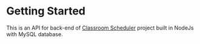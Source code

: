 # Getting Started
This is an API for back-end of [Classroom Scheduler](http://google.com) project built in NodeJs with MySQL database.
